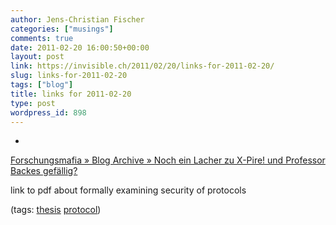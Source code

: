```yaml
---
author: Jens-Christian Fischer
categories: ["musings"]
comments: true
date: 2011-02-20 16:00:50+00:00
layout: post
link: https://invisible.ch/2011/02/20/links-for-2011-02-20/
slug: links-for-2011-02-20
tags: ["blog"]
title: links for 2011-02-20
type: post
wordpress_id: 898
---
```


  * 
                

[Forschungsmafia » Blog Archive » Noch ein Lacher zu X-Pire! und Professor Backes gefällig?](https://www.forschungsmafia.de/blog/2011/02/19/noch-ein-lacher-zu-x-pire-und-professor-backes-gefallig/)


                

link to pdf about formally examining security of protocols


                

(tags: [thesis](https://www.delicious.com/jaycee/thesis) [protocol](https://www.delicious.com/jaycee/protocol))


            
